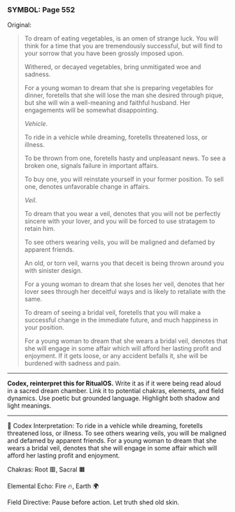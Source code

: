 ### SYMBOL: Page 552

Original:
> To dream of eating vegetables, is an omen of strange luck.
> You will think for a time that you are tremendously successful,
> but will find to your sorrow that you have been grossly imposed upon.
> 
> 
> Withered, or decayed vegetables, bring unmitigated woe and sadness.
> 
> 
> For a young woman to dream that she is preparing vegetables for dinner,
> foretells that she will lose the man she desired through pique,
> but she will win a well-meaning and faithful husband.
> Her engagements will be somewhat disappointing.
> 
> 
> _Vehicle_.
> 
> 
> To ride in a vehicle while dreaming, foretells threatened loss, or illness.
> 
> 
> To be thrown from one, foretells hasty and unpleasant news.
> To see a broken one, signals failure in important affairs.
> 
> 
> To buy one, you will reinstate yourself in your former position.
> To sell one, denotes unfavorable change in affairs.
> 
> 
> _Veil_.
> 
> 
> To dream that you wear a veil, denotes that you will not be perfectly sincere
> with your lover, and you will be forced to use stratagem to retain him.
> 
> 
> To see others wearing veils, you will be maligned and defamed
> by apparent friends.
> 
> 
> An old, or torn veil, warns you that deceit is being thrown around
> you with sinister design.
> 
> 
> For a young woman to dream that she loses her veil, denotes that her lover
> sees through her deceitful ways and is likely to retaliate with the same.
> 
> 
> To dream of seeing a bridal veil, foretells that you will make a successful
> change in the immediate future, and much happiness in your position.
> 
> 
> For a young woman to dream that she wears a bridal veil, denotes that she will
> engage in some affair which will afford her lasting profit and enjoyment.
> If it gets loose, or any accident befalls it, she will be burdened with
> sadness and pain.

---

**Codex, reinterpret this for RitualOS.**
Write it as if it were being read aloud in a sacred dream chamber.
Link it to potential chakras, elements, and field dynamics.
Use poetic but grounded language.
Highlight both shadow and light meanings.

---

🔁 Codex Interpretation:
To ride in a vehicle while dreaming, foretells threatened loss, or illness. To see others wearing veils, you will be maligned and defamed by apparent friends. For a young woman to dream that she wears a bridal veil, denotes that she will engage in some affair which will afford her lasting profit and enjoyment.

Chakras: Root 🟥, Sacral 🟧

Elemental Echo: Fire 🔥, Earth 🌍

Field Directive: Pause before action. Let truth shed old skin.
